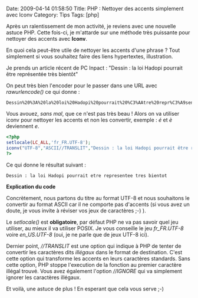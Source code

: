 Date: 2009-04-14 01:58:50
Title: PHP : Nettoyer des accents simplement avec Iconv
Category: Tips
Tags: [php]

Après un ralentissement de mon activité, je reviens avec une nouvelle astuce PHP. Cette fois-ci, je m'attarde sur une méthode très puissante pour nettoyer des accents avec **Iconv**.

En quoi cela peut-être utile de nettoyer les accents d'une phrase ? Tout simplement si vous souhaitez faire des liens hypertextes, illustration.

Je prends un article récent de PC Inpact : "Dessin : la loi Hadopi pourrait être représentée très bientôt"

On peut très bien l'encoder pour le passer dans une URL avec _rawurlencode()_ ce qui donne :

```
Dessin%20%3A%20la%20loi%20Hadopi%20pourrait%20%C3%AAtre%20repr%C3%A9sent%C3%A9e%20tr%C3%A8s%20bient%C3%B4t
```

Vous avouez, _sans mal_, que ce n'est pas très beau ! Alors on va utiliser iconv pour nettoyer les accents et non les convertir, exemple : _é_ et _è_ deviennent _e_.

``` php
<?php
setlocale(LC_ALL,'fr_FR.UTF-8');
iconv("UTF-8","ASCII//TRANSLIT","Dessin : la loi Hadopi pourrait être représentée très bientôt");
?>
```

Ce qui donne le résultat suivant :

```
Dessin : la loi Hadopi pourrait etre representee tres bientot
```

**Explication du code**

Concrètement, nous partons du titre au format UTF-8 et nous souhaitons le convertir au format ASCII car il ne comporte pas d'accents (si vous avez un doute, je vous invite à réviser vos jeux de caractères ;-) ).

Le _setlocale()_ est **obligatoire**, par défaut PHP ne va pas savoir quel jeu utiliser, au mieux il va utiliser POSIX. Je vous conseille le jeu _fr_FR.UTF-8_ voire _en_US.UTF-8_ (oui, je ne parle que de jeux UTF-8 ici).

Dernier point, _//TRANSLIT_ est une option qui indique à PHP de tenter de convertir les caractères dits _illégaux_ dans le format de destination. C'est cette option qui transforme les accents en leurs caractères standards. Sans cette option, PHP stoppe l'execution de la fonction au premier caractère illégal trouvé. Vous avez également l'option _//IGNORE_ qui va simplement ignorer les caractères illégaux.

Et voilà, une astuce de plus ! En esperant que cela vous serve ;-)
